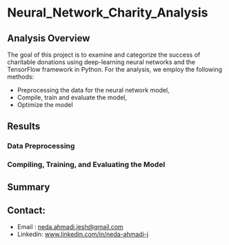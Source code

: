 # Neural_Network_Charity_Analysis
## Analysis Overview
The goal of this project is to examine and categorize the success of charitable donations using deep-learning neural networks and the TensorFlow framework in Python.
For the analysis, we employ the following methods:
- Preprocessing the data for the neural network model,
- Compile, train and evaluate the model,
- Optimize the model
## Results
### Data Preprocessing

### Compiling, Training, and Evaluating the Model

## Summary

## Contact:
- Email : [neda.ahmadi.jesh@gmail.com](mailto:neda.ahmadi.jesh@gmail.com?subject=[GitHub]%20Source%20Han%20Sans)
- Linkedin: www.linkedin.com/in/neda-ahmadi-j
